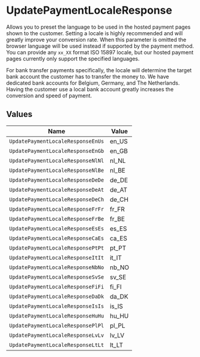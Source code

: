 # UpdatePaymentLocaleResponse

Allows you to preset the language to be used in the hosted payment pages shown to the customer. Setting a locale
is highly recommended and will greatly improve your conversion rate. When this parameter is omitted the browser
language will be used instead if supported by the payment method. You can provide any `xx_XX` format ISO 15897
locale, but our hosted payment pages currently only support the specified languages.

For bank transfer payments specifically, the locale will determine the target bank account the customer has to
transfer the money to. We have dedicated bank accounts for Belgium, Germany, and The Netherlands. Having the
customer use a local bank account greatly increases the conversion and speed of payment.


## Values

| Name                              | Value                             |
| --------------------------------- | --------------------------------- |
| `UpdatePaymentLocaleResponseEnUs` | en_US                             |
| `UpdatePaymentLocaleResponseEnGb` | en_GB                             |
| `UpdatePaymentLocaleResponseNlNl` | nl_NL                             |
| `UpdatePaymentLocaleResponseNlBe` | nl_BE                             |
| `UpdatePaymentLocaleResponseDeDe` | de_DE                             |
| `UpdatePaymentLocaleResponseDeAt` | de_AT                             |
| `UpdatePaymentLocaleResponseDeCh` | de_CH                             |
| `UpdatePaymentLocaleResponseFrFr` | fr_FR                             |
| `UpdatePaymentLocaleResponseFrBe` | fr_BE                             |
| `UpdatePaymentLocaleResponseEsEs` | es_ES                             |
| `UpdatePaymentLocaleResponseCaEs` | ca_ES                             |
| `UpdatePaymentLocaleResponsePtPt` | pt_PT                             |
| `UpdatePaymentLocaleResponseItIt` | it_IT                             |
| `UpdatePaymentLocaleResponseNbNo` | nb_NO                             |
| `UpdatePaymentLocaleResponseSvSe` | sv_SE                             |
| `UpdatePaymentLocaleResponseFiFi` | fi_FI                             |
| `UpdatePaymentLocaleResponseDaDk` | da_DK                             |
| `UpdatePaymentLocaleResponseIsIs` | is_IS                             |
| `UpdatePaymentLocaleResponseHuHu` | hu_HU                             |
| `UpdatePaymentLocaleResponsePlPl` | pl_PL                             |
| `UpdatePaymentLocaleResponseLvLv` | lv_LV                             |
| `UpdatePaymentLocaleResponseLtLt` | lt_LT                             |